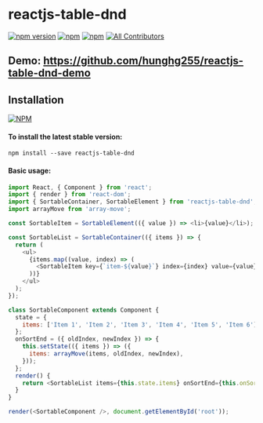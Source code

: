 # reactjs-table-dnd

[![npm version](https://badge.fury.io/js/reactjs-table-dnd.svg)](https://badge.fury.io/js/reactjs-table-dnd) [![npm](https://img.shields.io/npm/dw/reactjs-table-dnd.svg?logo=npm)](https://www.npmjs.com/package/reactjs-table-dnd) [![npm](https://img.shields.io/bundlephobia/minzip/reactjs-table-dnd)](https://www.npmjs.com/package/reactjs-table-dnd)
[![All Contributors](https://img.shields.io/badge/all_contributors-1-orange.svg?style=flat-square)](#contributors-)

## Demo: https://github.com/hunghg255/reactjs-table-dnd-demo

## Installation

[![NPM](https://nodei.co/npm/reactjs-table-dnd.png?compact=true)](https://nodei.co/npm/reactjs-table-dnd/)

#### To install the latest stable version:

```
npm install --save reactjs-table-dnd
```

#### Basic usage:

```js
import React, { Component } from 'react';
import { render } from 'react-dom';
import { SortableContainer, SortableElement } from 'reactjs-table-dnd';
import arrayMove from 'array-move';

const SortableItem = SortableElement(({ value }) => <li>{value}</li>);

const SortableList = SortableContainer(({ items }) => {
  return (
    <ul>
      {items.map((value, index) => (
        <SortableItem key={`item-${value}`} index={index} value={value} />
      ))}
    </ul>
  );
});

class SortableComponent extends Component {
  state = {
    items: ['Item 1', 'Item 2', 'Item 3', 'Item 4', 'Item 5', 'Item 6'],
  };
  onSortEnd = ({ oldIndex, newIndex }) => {
    this.setState(({ items }) => ({
      items: arrayMove(items, oldIndex, newIndex),
    }));
  };
  render() {
    return <SortableList items={this.state.items} onSortEnd={this.onSortEnd} />;
  }
}

render(<SortableComponent />, document.getElementById('root'));
```
